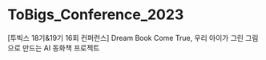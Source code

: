 # ToBigs_Conference_2023
[투빅스 18기&amp;19기 16회 컨퍼런스] Dream Book Come True, 우리 아이가 그린 그림으로 만드는 AI 동화책 프로젝트
